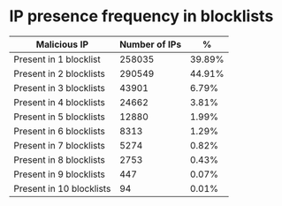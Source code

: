 # IP presence frequency in blocklists
| Malicious IP | Number of IPs | % |
|----|----|----|
| Present in 1 blocklist | 258035 | 39.89% |
| Present in 2 blocklists | 290549 | 44.91% |
| Present in 3 blocklists | 43901 | 6.79% |
| Present in 4 blocklists | 24662 | 3.81% |
| Present in 5 blocklists | 12880 | 1.99% |
| Present in 6 blocklists | 8313 | 1.29% |
| Present in 7 blocklists | 5274 | 0.82% |
| Present in 8 blocklists | 2753 | 0.43% |
| Present in 9 blocklists | 447 | 0.07% |
| Present in 10 blocklists | 94 | 0.01% |
